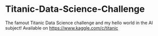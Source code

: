 # Titanic-Data-Science-Challenge
The famout Titanic Data Science challenge and my hello world in the AI subject! Available on https://www.kaggle.com/c/titanic
